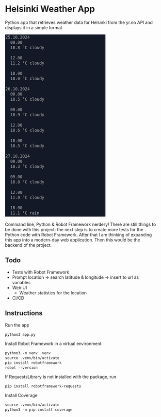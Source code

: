 # Helsinki Weather App

Python app that retrieves weather data for Helsinki from the yr.no API and displays it in a simple format.

![Screencap from the app at work](/commandline-screencap.png)

Command line, Python & Robot Framework nerdery! There are still things to be done with this project: 
the next step is to create more tests for the Python code with Robot Framework. After that I am thinking 
of expanding this app into a modern-day web application. Then this would be the backend of the project.

## Todo

- Tests with Robot Framework
- Prompt location -> search latitude & longitude -> insert to url as variables
- Web UI
  - Weather statistics for the location
- CI/CD

## Instructions

Run the app

```
python3 app.py
```

Install Robot Framework in a virtual environment

```
python3 -m venv .venv
source .venv/bin/activate
pip install robotframework
robot --version
```

If RequestsLibrary is not installed with the package, run

```
pip install robotframework-requests
```

Install Coverage

```
source .venv/bin/activate
python3 -m pip install coverage
```